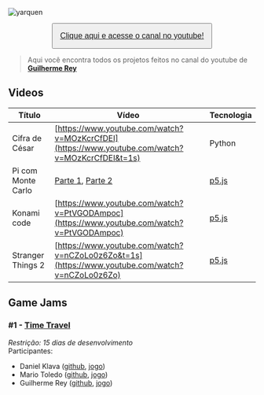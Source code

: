 ![yarquen](https://s3-sa-east-1.amazonaws.com/greyimg/yarquen/Yarquen_header_github.png)

<div style="text-align:center">
	<button style="padding: 15px; font-size: 16px">
    	<a href="https://www.youtube.com/yarquen" target="_blank">
	    	Clique aqui e acesse o canal no youtube!
        </a>
    </button>
</div>

> Aqui você encontra todos os projetos feitos no canal do youtube de **[Guilherme Rey](https://github.com/guilhermeRey)**

## Videos

| Título | Vídeo | Tecnologia |
| ------ | ----- | ---------- |
| Cifra de César | [https://www.youtube.com/watch?v=MOzKcrCfDEI](https://www.youtube.com/watch?v=MOzKcrCfDEI&t=1s) | Python
| Pi com Monte Carlo | [Parte 1](https://www.youtube.com/watch?v=VQvw3u-zSZg), [Parte 2](https://www.youtube.com/watch?v=0w_MxpTd75E) | [p5.js](https://github.com/processing/p5.js)
| Konami code | [https://www.youtube.com/watch?v=PtVGODAmpoc](https://www.youtube.com/watch?v=PtVGODAmpoc) | [p5.js](https://github.com/processing/p5.js) |
| Stranger Things 2 | [https://www.youtube.com/watch?v=nCZoLo0z6Zo&t=1s](https://www.youtube.com/watch?v=nCZoLo0z6Zo) | [p5.js](https://github.com/processing/p5.js) |

## Game Jams
### #1 - [Time Travel ](https://www.youtube.com/watch?v=GJcB-tKWsJE)
*Restrição: 15 dias de desenvolvimento* <br >
Participantes:
* Daniel Klava ([github](https://github.com/danielklava/), [jogo](https://danielklava.github.io/time-crash/))
* Mario Toledo ([github](https://github.com/github.com/mariotoledo/), [jogo](https://mariotoledo.github.io/just-tap-to-travel-in-time/))
* Guilherme Rey ([github](https://github.com/github.com/mariotoledo/), [jogo](http://www.yarquen.com.br/timebomb/))
